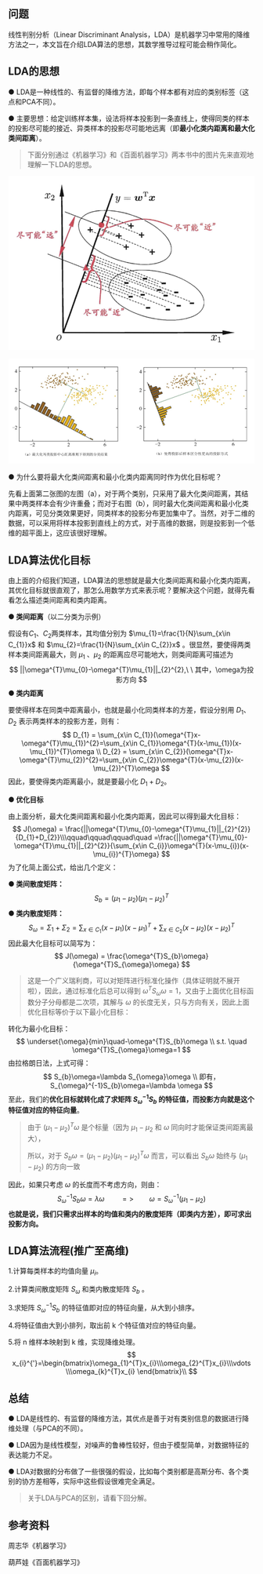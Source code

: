 ## 问题

线性判别分析（Linear Discriminant Analysis，LDA）是机器学习中常用的降维方法之一，本文旨在介绍LDA算法的思想，其数学推导过程可能会稍作简化。

## LDA的思想

● LDA是一种线性的、有监督的降维方法，即每个样本都有对应的类别标签（这点和PCA不同）。

● 主要思想：给定训练样本集，设法将样本投影到一条直线上，使得同类的样本的投影尽可能的接近、异类样本的投影尽可能地远离（即**最小化类内距离和最大化类间距离**）。

> 下面分别通过《机器学习》和《百面机器学习》两本书中的图片先来直观地理解一下LDA的思想。

<img src="https://raw.githubusercontent.com/xn1997/picgo/master/qOzCRLJ7d5Erx2F.png" alt="LDA2.png" style="zoom: 80%;" />

![](https://raw.githubusercontent.com/xn1997/picgo/master/uETl7im9gFfwxnY.png)

● 为什么要将最大化类间距离和最小化类内距离同时作为优化目标呢？

先看上面第二张图的左图（a），对于两个类别，只采用了最大化类间距离，其结果中两类样本会有少许重叠；而对于右图（b），同时最大化类间距离和最小化类内距离，可见分类效果更好，同类样本的投影分布更加集中了。当然，对于二维的数据，可以采用将样本投影到直线上的方式，对于高维的数据，则是投影到一个低维的超平面上，这应该很好理解。



## LDA算法优化目标

由上面的介绍我们知道，LDA算法的思想就是最大化类间距离和最小化类内距离，其优化目标就很直观了，那怎么用数学方式来表示呢？要解决这个问题，就得先看看怎么描述类间距离和类内距离。

**● 类间距离**（以二分类为示例）

假设有$C_{1}$、$C_{2}$两类样本，其均值分别为 $\mu_{1}=\frac{1}{N}\sum_{x\in C_{1}}x$ 和  $\mu_{2}=\frac{1}{N}\sum_{x\in C_{2}}x$ 。很显然，要使得两类样本类间距离最大，则 $\mu_{1}$ 、$\mu_{2}$ 的距离应尽可能地大，则类间距离可描述为
$$
||\omega^{T}\mu_{0}-\omega^{T}\mu_{1}||_{2}^{2},\ \ 其中，\omega为投影方向
$$
**● 类内距离** 

要使得样本在同类中距离最小，也就是最小化同类样本的方差，假设分别用 $D_{1}$、 $D_{2}$ 表示两类样本的投影方差，则有：
$$
D_{1} = \sum_{x\in C_{1}}(\omega^{T}x-\omega^{T}\mu_{1})^{2}=\sum_{x\in C_{1}}\omega^{T}(x-\mu_{1})(x-\mu_{1})^{T}\omega \\
D_{2} = \sum_{x\in C_{2}}(\omega^{T}x-\omega^{T}\mu_{2})^{2}=\sum_{x\in C_{2}}\omega^{T}(x-\mu_{2})(x-\mu_{2})^{T}\omega
$$
因此，要使得类内距离最小，就是要最小化 $D_{1}+D_{2}$。

**● 优化目标** 

由上面分析，最大化类间距离和最小化类内距离，因此可以得到最大化目标：
$$
J(\omega) = \frac{||\omega^{T}\mu_{0}-\omega^{T}\mu_{1}||_{2}^{2}}{D_{1}+D_{2}}\\\qquad\qquad\qquad\quad
=\frac{||\omega^{T}\mu_{0}-\omega^{T}\mu_{1}||_{2}^{2}}{\sum_{x\in C_{i}}\omega^{T}(x-\mu_{i})(x-\mu_{i})^{T}\omega}
$$
为了化简上面公式，给出几个定义：

**● 类间散度矩阵：** 
$$
S_{b}=(\mu_{1}-\mu_{2})(\mu_{1}-\mu_{2})^{T}
$$
**● 类内散度矩阵：** 
$$
S_{\omega}=\Sigma_{1}+\Sigma_{2}=\sum_{x\in C_{1}}(x-\mu_{1})(x-\mu_{1})^{T}+\sum_{x\in C_{2}}(x-\mu_{2})(x-\mu_{2})^{T}
$$
因此最大化目标可以简写为：
$$
J(\omega) = \frac{\omega^{T}S_{b}\omega}{\omega^{T}S_{\omega}\omega}
$$

> 这是一个广义瑞利商，可以对矩阵进行标准化操作（具体证明就不展开啦），因此，通过标准化后总可以得到 $\omega^{T}S_{\omega}\omega=1$，又由于上面优化目标函数分子分母都是二次项，其解与 $\omega$ 的长度无关，只与方向有关，因此上面优化目标等价于以下最小化目标：

转化为最小化目标：
$$
\underset{\omega}{min}\quad-\omega^{T}S_{b}\omega \\
s.t. \quad \omega^{T}S_{\omega}\omega=1
$$
由拉格朗日法，上式可得：
$$
S_{b}\omega=\lambda S_{\omega}\omega \\
即有，S_{\omega}^{-1}S_{b}\omega=\lambda \omega
$$
至此，我们的**优化目标就转化成了求矩阵 $S_{\omega}^{-1}S_{b}$ 的特征值，而投影方向就是这个特征值对应的特征向量**。

> 由于 $(\mu_{1}-\mu_{2})^{T}\omega$ 是个标量（因为 $\mu_{1}-\mu_{2}$ 和  $\omega$ 同向时才能保证类间距离最大），
>
> 所以，对于 $S_{b}\omega=(\mu_{1}-\mu_{2})(\mu_{1}-\mu_{2})^{T}\omega$ 而言，可以看出 $S_{b}\omega$ 始终与 $(\mu_{1}-\mu_{2})$ 的方向一致

因此，如果只考虑 $\omega$ 的长度而不考虑方向，则由：
$$
S_{\omega}^{-1}S_{b}\omega=\lambda \omega \qquad => \qquad  \omega=S_{\omega}^{-1}(\mu_{1}-\mu_{2})
$$
**也就是说，我们只需求出样本的均值和类内的散度矩阵（即类内方差），即可求出投影方向。**



## LDA算法流程(推广至高维)

1.计算每类样本的均值向量 $\mu_{i}$。

2.计算类间散度矩阵  $S_{\omega}$ 和类内散度矩阵 $S_{b}$ 。

3.求矩阵 $S_{\omega}^{-1}S_{b}$ 的特征值即对应的特征向量，从大到小排序。

4.将特征值由大到小排列，取出前 k 个特征值对应的特征向量。

5.将 n 维样本映射到 k 维，实现降维处理。
$$
x_{i}^{'}=\begin{bmatrix}\omega_{1}^{T}x_{i}\\\omega_{2}^{T}x_{i}\\\vdots \\\omega_{k}^{T}x_{i} \end{bmatrix}\\
$$

## 总结

● LDA是线性的、有监督的降维方法，其优点是善于对有类别信息的数据进行降维处理（与PCA的不同）。

● LDA因为是线性模型，对噪声的鲁棒性较好，但由于模型简单，对数据特征的表达能力不足。

● LDA对数据的分布做了一些很强的假设，比如每个类别都是高斯分布、各个类别的协方差相等，实际中这些假设很难完全满足。

> 关于LDA与PCA的区别，请看下回分解。



## 参考资料

周志华《机器学习》

葫芦娃《百面机器学习》